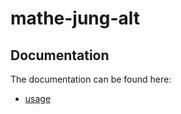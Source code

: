 # mathe-jung-alt

## Documentation

The documentation can be found here:

* [usage](./documentation/usage)